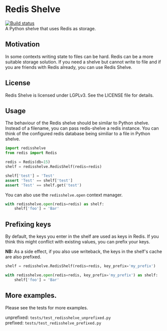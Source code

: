 # Redis Shelve
[![Build status](https://img.shields.io/travis/FugaCloud/redis-shelve.svg)](https://travis-ci.org/FugaCloud/redis-shelve)  
A Python shelve that uses Redis as storage. 

## Motivation
In some contexts writing state to files can be hard. Redis can be a more
suitable storage solution. If you need a shelve but cannot write to file and 
if you are friends with Redis already, you can use Redis Shelve.

## License
Redis Shelve is licensed under LGPLv3. See the LICENSE file for details.

## Usage
The behaviour of the Redis shelve should be similar to Python shelve. Instead
of a filename, you can pass redis-shelve a redis instance. You can think of the
configured redis database being similiar to a file in Python shelve.

```python
import redisshelve
from redis import Redis

redis = Redis(db=15)
shelf = redisshelve.RedisShelf(redis=redis)

shelf['test'] = 'Test'
assert 'Test' == shelf['test']
assert 'Test' == shelf.get('test')
```

You can also use the `redisshelve.open` context manager.

```python
with redisshelve.open(redis=redis) as shelf:
    shelf['foo'] = 'Bar'
```

## Prefixing keys
By default, the keys you enter in the shelf are used as keys in Redis. If you
think this might conflict with existing values, you can prefix your keys.  

**NB:** As a side effect, if you also use writeback, the keys in the shelf's cache
are also prefixed.

```python
shelf = redisshelve.RedisShelf(redis=redis, key_prefix='my_prefix')

with redisshelve.open(redis=redis, key_prefix='my_prefix') as shelf:
    shelf['foo'] = 'Bar'
```

## More examples.

Please see the tests for more examples.  
  
unprefixed: `tests/test_redisshelve_unprefixed.py`  
prefixed: `tests/test_redisshelve_prefixed.py`